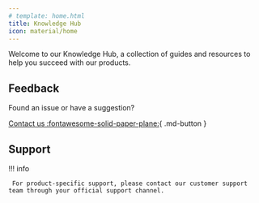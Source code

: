 ```yaml
---
# template: home.html
title: Knowledge Hub
icon: material/home
---
```

Welcome to our Knowledge Hub, a collection of guides and resources to help you succeed with our products.

## Feedback

Found an issue or have a suggestion?

[Contact us :fontawesome-solid-paper-plane:](mailto:hahs.mobility@siemens.com){ .md-button }

## Support

!!! info

     For product-specific support, please contact our customer support team through your official support channel.